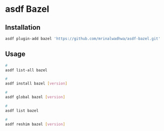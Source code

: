 # asdf Bazel

## Installation

```sh
asdf plugin-add bazel 'https://github.com/mrinalwadhwa/asdf-bazel.git'
```

## Usage

```sh
#
asdf list-all bazel

#
asdf install bazel [version]

#
asdf global bazel [version]

#
asdf list bazel

#
asdf reshim bazel [version]
```
